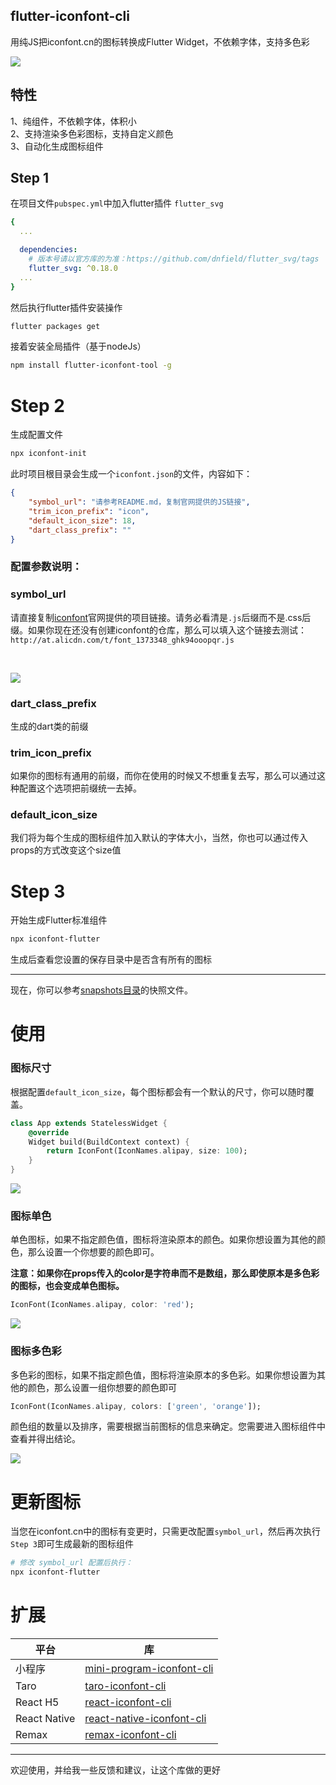 ## flutter-iconfont-cli
用纯JS把iconfont.cn的图标转换成Flutter Widget，不依赖字体，支持多色彩

![](https://github.com/fwh1990/flutter-iconfont-cli/blob/master/images/icons.png?raw=true)

## 特性

1、纯组件，不依赖字体，体积小
<br />
2、支持渲染多色彩图标，支持自定义颜色
<br />
3、自动化生成图标组件

## Step 1

在项目文件`pubspec.yml`中加入flutter插件 `flutter_svg`
```yaml
{
  ...

  dependencies:
    # 版本号请以官方库的为准：https://github.com/dnfield/flutter_svg/tags
    flutter_svg: ^0.18.0
  ...
}
```
然后执行flutter插件安装操作
```bash
flutter packages get
```

接着安装全局插件（基于nodeJs）
```bash
npm install flutter-iconfont-tool -g
```

# Step 2
生成配置文件
```bash
npx iconfont-init
```
此时项目根目录会生成一个`iconfont.json`的文件，内容如下：
```json
{
    "symbol_url": "请参考README.md，复制官网提供的JS链接",
    "trim_icon_prefix": "icon",
    "default_icon_size": 18,
    "dart_class_prefix": ""
}
```
### 配置参数说明：
### symbol_url
请直接复制[iconfont](http://iconfont.cn)官网提供的项目链接。请务必看清是`.js`后缀而不是.css后缀。如果你现在还没有创建iconfont的仓库，那么可以填入这个链接去测试：`http://at.alicdn.com/t/font_1373348_ghk94ooopqr.js`

<br />

![](https://github.com/fwh1990/flutter-iconfont-cli/blob/master/images/symbol-url.png?raw=true)


### dart_class_prefix
生成的dart类的前缀

### trim_icon_prefix
如果你的图标有通用的前缀，而你在使用的时候又不想重复去写，那么可以通过这种配置这个选项把前缀统一去掉。

### default_icon_size
我们将为每个生成的图标组件加入默认的字体大小，当然，你也可以通过传入props的方式改变这个size值

# Step 3
开始生成Flutter标准组件
```bash
npx iconfont-flutter
```
生成后查看您设置的保存目录中是否含有所有的图标

-----------

现在，你可以参考[snapshots目录](https://github.com/iconfont-cli/flutter-iconfont-cli/tree/master/snapshots)的快照文件。

# 使用

### 图标尺寸
根据配置`default_icon_size`，每个图标都会有一个默认的尺寸，你可以随时覆盖。
```dart
class App extends StatelessWidget {
    @override
    Widget build(BuildContext context) {
        return IconFont(IconNames.alipay, size: 100);
    }
}
```
![](https://github.com/fwh1990/flutter-iconfont-cli/blob/master/images/default-color-icon.png?raw=true)
### 图标单色
单色图标，如果不指定颜色值，图标将渲染原本的颜色。如果你想设置为其他的颜色，那么设置一个你想要的颜色即可。

**注意：如果你在props传入的color是字符串而不是数组，那么即使原本是多色彩的图标，也会变成单色图标。**

```dart
IconFont(IconNames.alipay, color: 'red');
```
![](https://github.com/fwh1990/flutter-iconfont-cli/blob/master/images/one-color-icon.png?raw=true)

### 图标多色彩
多色彩的图标，如果不指定颜色值，图标将渲染原本的多色彩。如果你想设置为其他的颜色，那么设置一组你想要的颜色即可
```dart
IconFont(IconNames.alipay, colors: ['green', 'orange']);
```
颜色组的数量以及排序，需要根据当前图标的信息来确定。您需要进入图标组件中查看并得出结论。


![](https://github.com/fwh1990/flutter-iconfont-cli/blob/master/images/multi-color-icon.png?raw=true)

# 更新图标
当您在iconfont.cn中的图标有变更时，只需更改配置`symbol_url`，然后再次执行`Step 3`即可生成最新的图标组件
```bash
# 修改 symbol_url 配置后执行：
npx iconfont-flutter
```

# 扩展
|平台|库|
|----|---|
|小程序|[mini-program-iconfont-cli](https://github.com/iconfont-cli/mini-program-iconfont-cli)|
|Taro|[taro-iconfont-cli](https://github.com/iconfont-cli/taro-iconfont-cli)|
|React H5|[react-iconfont-cli](https://github.com/iconfont-cli/react-iconfont-cli)|
|React Native|[react-native-iconfont-cli](https://github.com/iconfont-cli/react-native-iconfont-cli)|
|Remax|[remax-iconfont-cli](https://github.com/iconfont-cli/remax-iconfont-cli)|

--------

欢迎使用，并给我一些反馈和建议，让这个库做的更好
